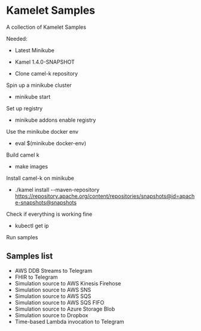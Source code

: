 # Kamelet Samples

A collection of Kamelet Samples

Needed:
- Latest Minikube
- Kamel 1.4.0-SNAPSHOT

- Clone camel-k repository

Spin up a minikube cluster
- minikube start

Set up registry
- minikube addons enable registry

Use the minikube docker env
- eval $(minikube docker-env)

Build camel k
- make images

Install camel-k on minikube
- ./kamel install --maven-repository https://repository.apache.org/content/repositories/snapshots@id=apache-snapshots@snapshots 

Check if everything is working fine
- kubectl get ip

Run samples

## Samples list

- AWS DDB Streams to Telegram
- FHIR to Telegram
- Simulation source to AWS Kinesis Firehose
- Simulation source to AWS SNS
- Simulation source to AWS SQS
- Simulation source to AWS SQS FIFO
- Simulation source to Azure Storage Blob
- Simulation source to Dropbox
- Time-based Lambda invocation to Telegram

